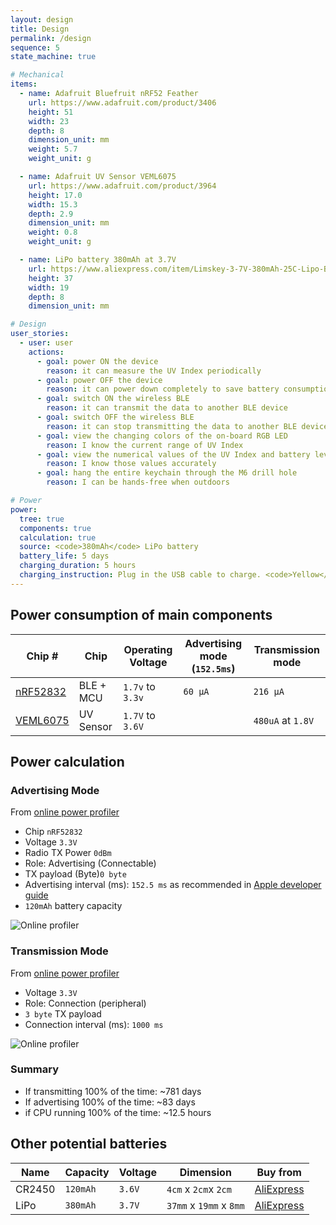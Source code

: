 ```yaml
---
layout: design
title: Design
permalink: /design
sequence: 5
state_machine: true

# Mechanical
items:
  - name: Adafruit Bluefruit nRF52 Feather
    url: https://www.adafruit.com/product/3406
    height: 51
    width: 23
    depth: 8
    dimension_unit: mm
    weight: 5.7
    weight_unit: g

  - name: Adafruit UV Sensor VEML6075
    url: https://www.adafruit.com/product/3964
    height: 17.0
    width: 15.3
    depth: 2.9
    dimension_unit: mm
    weight: 0.8
    weight_unit: g

  - name: LiPo battery 380mAh at 3.7V
    url: https://www.aliexpress.com/item/Limskey-3-7V-380mAh-25C-Lipo-Battery-for-For-Hubsan-X4-H107-H107L-H107D-JD385-JD388/32846516934.html?spm=2114.search0103.3.69.12983204ovX5ra&ws_ab_test=searchweb0_0,searchweb201602_6_10065_10068_319_10059_10884_317_10887_10696_321_322_10084_453_10083_454_10103_10618_10307_537_536,searchweb201603_52,ppcSwitch_0&algo_expid=067ab389-d2ff-4f23-98e8-7aef2b13aeef-9&algo_pvid=067ab389-d2ff-4f23-98e8-7aef2b13aeef&transAbTest=ae803_4
    height: 37
    width: 19
    depth: 8
    dimension_unit: mm

# Design
user_stories:
  - user: user
    actions:
      - goal: power ON the device
        reason: it can measure the UV Index periodically
      - goal: power OFF the device
        reason: it can power down completely to save battery consumption
      - goal: switch ON the wireless BLE
        reason: it can transmit the data to another BLE device
      - goal: switch OFF the wireless BLE
        reason: it can stop transmitting the data to another BLE device
      - goal: view the changing colors of the on-board RGB LED
        reason: I know the current range of UV Index
      - goal: view the numerical values of the UV Index and battery level data on another BLE device
        reason: I know those values accurately
      - goal: hang the entire keychain through the M6 drill hole
        reason: I can be hands-free when outdoors

# Power
power:
  tree: true
  components: true
  calculation: true
  source: <code>380mAh</code> LiPo battery
  battery_life: 5 days
  charging_duration: 5 hours
  charging_instruction: Plug in the USB cable to charge. <code>Yellow</code> LED will be on while it is charging.
---
```



<section class="section is-small">
  <div class="container">
    <h2 class="title is-1">Power consumption of main components</h2>
    <table class="table is-fullwidth">
      <thead>
        <tr>
          <th>Chip #</th>
          <th>Chip</th>
          <th>Operating Voltage</th>
          <th>Advertising mode (<code>152.5ms</code>)</th>
          <th>Transmission mode</th>
        </tr>
      </thead>
      <tbody>
        <tr>
          <td><a href="https://www.adafruit.com/product/3406">nRF52832</a></td>
          <td>BLE + MCU</td>
          <td><code>1.7v</code> to <code>3.3v</code></td>
          <td><code>60 µA</code></td>
          <td><code>216 µA</code></td>
        </tr>
        <tr>
          <td><a href="https://www.vishay.com/docs/84304/veml6075.pdf">VEML6075</a></td>
          <td>UV Sensor</td>
          <td><code>1.7V</code> to <code>3.6V</code></td>
          <td></td>
          <td><code>480uA</code> at <code>1.8V</code></td>
        </tr>
      </tbody>
    </table>
  </div>
</section>

<section class="section is-small">
  <div class="container">
    <h2 class="title is-1">Power calculation</h2>
    <h3 class="title is-3">Advertising Mode</h3>
    <p class="subtitle">From <a href="https://devzone.nordicsemi.com/nordic/power">online power profiler</a></p>
    <div class="content">
      <ul>
        <li>Chip <code>nRF52832</code></li>
        <li>Voltage <code>3.3V</code></li>
        <li>Radio TX Power <code>0dBm</code></li>
        <li>Role: Advertising (Connectable)</li>
        <li>TX payload (Byte)<code>0 byte</code></li>
        <li>Advertising interval (ms): <code>152.5 ms</code> as recommended in <a href="https://developer.apple.com/library/archive/qa/qa1931/_index.html">Apple developer guide</a></li>
        <li><code>120mAh</code> battery capacity</li>
      </ul>
      <img src="{{site.url}}/images/online-profiler-advertising.png" alt="Online profiler">
      <h3 class="title is-3">Transmission Mode</h3>
      <p class="subtitle">From <a href="https://devzone.nordicsemi.com/nordic/power">online power profiler</a></p>
      <div class="content">
        <ul>
          <li>Voltage <code>3.3V</code></li>
          <li>Role: Connection (peripheral)</li>
          <li><code>3 byte</code> TX payload</li>
          <li>Connection interval (ms): <code>1000 ms</code></li>
        </ul>
        <img src="{{site.url}}/images/online-profiler-peripheral.png" alt="Online profiler">
      </div>
      <h3 class="title is-3">Summary</h3>
      <div class="content">
        <ul>
          <li>If transmitting 100% of the time: ~781 days</li>
          <li>If advertising 100% of the time: ~83 days</li>
          <li>if CPU running 100% of the time: ~12.5 hours</li>
        </ul>
      </div>
    </div>
  </div>
</section>

<section class="section is-small">
  <div class="container">
    <h2 class="title is-1">Other potential batteries</h2>
    <table class="table is-fullwidth">
      <thead>
        <tr>
          <th>Name</th>
          <th>Capacity</th>
          <th>Voltage</th>
          <th>Dimension</th>
          <th>Buy from</th>
        </tr>
      </thead>
      <tbody>
        <tr>
          <td>CR2450</td>
          <td><code>120mAh</code></td>
          <td><code>3.6V</code></td>
          <td><code>4cm</code> x <code>2cm</code>x <code>2cm</code></td>
          <td><a href="https://www.aliexpress.com/item/Rainpro-2PCS-LOT-LIR2450-horizontal-welding-foot-battery-3-6V-rechargeable-coin-cell-battery-charging-2450/32853897751.html?spm=2114.search0104.3.8.189ed9beMuzTzf&ws_ab_test=searchweb0_0,searchweb201602_6_10065_10068_319_10059_10884_317_10887_10696_321_322_10084_453_10083_454_10103_10618_10307_537_536,searchweb201603_52,ppcSwitch_0&algo_expid=48ce131f-0f3b-433f-9bb9-f5874e08c121-1&algo_pvid=48ce131f-0f3b-433f-9bb9-f5874e08c121&transAbTest=ae803_4">AliExpress</a></td>
        </tr>
        <tr>
          <td>LiPo</td>
          <td><code>380mAh</code></td>
          <td><code>3.7V</code></td>
          <td><code>37mm</code> x <code>19mm</code> x <code>8mm</code></td>
          <td><a href="https://www.aliexpress.com/item/Limskey-3-7V-380mAh-25C-Lipo-Battery-for-For-Hubsan-X4-H107-H107L-H107D-JD385-JD388/32846516934.html?spm=2114.search0103.3.69.12983204ovX5ra&ws_ab_test=searchweb0_0,searchweb201602_6_10065_10068_319_10059_10884_317_10887_10696_321_322_10084_453_10083_454_10103_10618_10307_537_536,searchweb201603_52,ppcSwitch_0&algo_expid=067ab389-d2ff-4f23-98e8-7aef2b13aeef-9&algo_pvid=067ab389-d2ff-4f23-98e8-7aef2b13aeef&transAbTest=ae803_4">AliExpress</a></td>
        </tr>
      </tbody>
    </table>
  </div>
</section>
